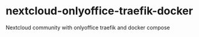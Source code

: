 # nextcloud-onlyoffice-traefik-docker
Nextcloud community with onlyoffice traefik and docker compose
